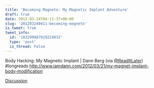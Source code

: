```yaml
---
title: 'Becoming Magneto: My Magnetic Implant Adventure'
draft: true
date: 2012-03-24T04:11:37+00:00
slug: '201203240411-becoming-magneto'
is_tweet: true
tweet_info:
  id: '183299987919224832'
  type: 'post'
  is_thread: False
---
```




Body Hacking: My Magnetic Implant | Dann Berg (via [@ReadItLater](https://x.com/ReadItLater)) #longreads <http://www.iamdann.com/2012/03/21/my-magnet-implant-body-modification>

[Discussion](https://x.com/sytelus/status/183299987919224832)
